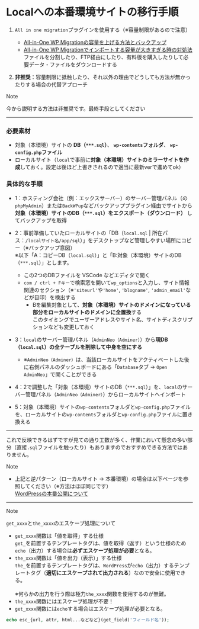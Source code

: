 # Localへの本番環境サイトの移行手順

1. `All in one migration`プラグインを使用する（※容量制限があるので注意）
   - [All-in-One WP Migrationの容量を上げる方法とバックアップ](https://www.caliberelectronics.com/all-in-one-wp-migration/)
   - [All-in-One WP Migrationでインポートする容量が大きすぎる時の対処法](https://wapufure.com/wordpress-all-in-one-wp-migration-import-large/)<br>
   ファイルを分割したり、FTP経由にしたり、有料版を購入したりして必要データ・ファイルをダウンロードする

2. **非推奨**：容量制限に抵触したり、それ以外の理由でどうしても方法が無かったりする場合の代替アプローチ

> [!NOTE]
> 今から説明する方法は非推奨です。最終手段としてください

---

### 必要素材
- 対象（本環境）サイトの **DB（`***.sql`）**、 **`wp-contents`フォルダ**、 **`wp-config.php`ファイル**
- ローカルサイト（`local`で事前に**対象（本環境）サイトのミラーサイトを作成**しておく。設定は後ほど上書きされるので適当に最新verで進めてok）

### 具体的な手順
- 1：ホスティング会社（例：エックスサーバー）のサーバー管理パネル（の`phpMyAdmin`）または`BackWPup`などバックアッププラグイン経由でサイトから **対象（本環境）サイトのDB（`***.sql`）をエクスポート（ダウンロード）** してバックアップを取得

- 2：事前準備していたローカルサイトの「DB（`local.sql` | 所在パス：`/localサイト名/app/sql`）」をデスクトップなど管理しやすい場所にコピー（※バックアップ意図）<br>
※以下「A：コピーDB（`local.sql`）」と「B:対象（本環境）サイトのDB（`***.sql`）」とします。
   - この2つのDBファイルを VSCode などエディタで開く
   - `com / ctrl + Fキー`で検索窓を開いて`wp_options`と入力し、サイト情報関連のセクション（※`'siteurl'`や`'home'`, `'blogname'`, `'admin_email'`などが目印）を検出する
      - Bを編集対象として、**対象（本環境）サイトのドメインになっている部分をローカルサイトのドメインに全置換**する<br>
      このタイミングでユーザーアドレスやサイト名、サイトディスクリプションなども変更しておく

- 3：`local`のサーバー管理パネル（`AdminNeo（Adminer）`）から**現DB（`local.sql`）の全テーブルを削除して中身を空にする**
  - ※`AdminNeo（Adminer）`は、当該ローカルサイトをアクティベートした後に右側パネルのダッシュボードにある「`Database`タブ -> `Open AdminNeo`」で開くことができる

- 4：2で調整した「対象（本環境）サイトのDB（`***.sql`）」を、`local`のサーバー管理パネル（`AdminNeo（Adminer）`）からローカルサイトへインポート

- 5：対象（本環境）サイトの`wp-contents`フォルダと`wp-config.php`ファイルを、ローカルサイトの`wp-contents`フォルダと`wp-config.php`ファイルに置き換える

---

これで反映できるはずですが見ての通り工数が多く、作業において懸念の多い部分（直接`.sql`ファイルを触ったり）もありますのでおすすめできる方法ではありません。

> [!NOTE]
> - 上記と逆パターン（ローカルサイト -> 本番環境）の場合は以下ページを参照してください（※方法はほぼ同じです）<br>
> [WordPressの本番公開について](https://qiita.com/zima_web05/questions/e6e19b04aca498612f36#answer-d12266321a556e5882a1)

---

> [!NOTE]
> `get_xxxx`と`the_xxxx`のエスケープ処理について
> - `get_xxxx`関数は「値を取得」する仕様<br>
>   `get_`を前置するテンプレートタグは、値を取得（返す）という仕様のため`echo`（出力）する場合は**必ずエスケープ処理が必要**となる。
> - `the_xxxx`関数は「値を出力（表示）」する仕様<br>
>   `the_`を前置するテンプレートタグは、`WordPress`が`echo`（出力）するテンプレートタグ（**適切にエスケープされて出力される**）なので安全に使用できる。<br><br>
> ※何らかの出力を行う際は極力`the_xxxx`関数を使用するのが無難。
> - `the_xxxx`関数にはエスケープ処理が不要！
> - `get_xxxx`関数には`echo`する場合はエスケープ処理が必要となる。
> ```php
> echo esc_{url, attr, html...などなど}(get_field('フィールド名'));
> ```
